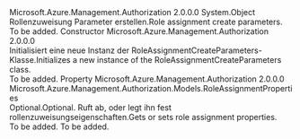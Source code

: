 <Type Name="RoleAssignmentCreateParameters" FullName="Microsoft.Azure.Management.Authorization.Models.RoleAssignmentCreateParameters">
  <TypeSignature Language="C#" Value="public class RoleAssignmentCreateParameters" />
  <TypeSignature Language="ILAsm" Value=".class public auto ansi beforefieldinit RoleAssignmentCreateParameters extends System.Object" />
  <TypeSignature Language="DocId" Value="T:Microsoft.Azure.Management.Authorization.Models.RoleAssignmentCreateParameters" />
  <TypeSignature Language="VB.NET" Value="Public Class RoleAssignmentCreateParameters" />
  <TypeSignature Language="F#" Value="type RoleAssignmentCreateParameters = class" />
  <AssemblyInfo>
    <AssemblyName>Microsoft.Azure.Management.Authorization</AssemblyName>
    <AssemblyVersion>2.0.0.0</AssemblyVersion>
  </AssemblyInfo>
  <Base>
    <BaseTypeName>System.Object</BaseTypeName>
  </Base>
  <Interfaces />
  <Docs>
    <summary>
            <span data-ttu-id="2ebc6-101">Rollenzuweisung Parameter erstellen.</span><span class="sxs-lookup"><span data-stu-id="2ebc6-101">Role assignment create parameters.</span></span>
            </summary>
    <remarks>To be added.</remarks>
  </Docs>
  <Members>
    <Member MemberName=".ctor">
      <MemberSignature Language="C#" Value="public RoleAssignmentCreateParameters ();" />
      <MemberSignature Language="ILAsm" Value=".method public hidebysig specialname rtspecialname instance void .ctor() cil managed" />
      <MemberSignature Language="DocId" Value="M:Microsoft.Azure.Management.Authorization.Models.RoleAssignmentCreateParameters.#ctor" />
      <MemberSignature Language="VB.NET" Value="Public Sub New ()" />
      <MemberType>Constructor</MemberType>
      <AssemblyInfo>
        <AssemblyName>Microsoft.Azure.Management.Authorization</AssemblyName>
        <AssemblyVersion>2.0.0.0</AssemblyVersion>
      </AssemblyInfo>
      <Parameters />
      <Docs>
        <summary>
            <span data-ttu-id="2ebc6-102">Initialisiert eine neue Instanz der RoleAssignmentCreateParameters-Klasse.</span><span class="sxs-lookup"><span data-stu-id="2ebc6-102">Initializes a new instance of the RoleAssignmentCreateParameters class.</span></span>
            </summary>
        <remarks>To be added.</remarks>
      </Docs>
    </Member>
    <Member MemberName="Properties">
      <MemberSignature Language="C#" Value="public Microsoft.Azure.Management.Authorization.Models.RoleAssignmentProperties Properties { get; set; }" />
      <MemberSignature Language="ILAsm" Value=".property instance class Microsoft.Azure.Management.Authorization.Models.RoleAssignmentProperties Properties" />
      <MemberSignature Language="DocId" Value="P:Microsoft.Azure.Management.Authorization.Models.RoleAssignmentCreateParameters.Properties" />
      <MemberSignature Language="VB.NET" Value="Public Property Properties As RoleAssignmentProperties" />
      <MemberSignature Language="F#" Value="member this.Properties : Microsoft.Azure.Management.Authorization.Models.RoleAssignmentProperties with get, set" Usage="Microsoft.Azure.Management.Authorization.Models.RoleAssignmentCreateParameters.Properties" />
      <MemberType>Property</MemberType>
      <AssemblyInfo>
        <AssemblyName>Microsoft.Azure.Management.Authorization</AssemblyName>
        <AssemblyVersion>2.0.0.0</AssemblyVersion>
      </AssemblyInfo>
      <ReturnValue>
        <ReturnType>Microsoft.Azure.Management.Authorization.Models.RoleAssignmentProperties</ReturnType>
      </ReturnValue>
      <Docs>
        <summary>
            <span data-ttu-id="2ebc6-103">Optional.</span><span class="sxs-lookup"><span data-stu-id="2ebc6-103">Optional.</span></span> <span data-ttu-id="2ebc6-104">Ruft ab, oder legt ihn fest rollenzuweisungseigenschaften.</span><span class="sxs-lookup"><span data-stu-id="2ebc6-104">Gets or sets role assignment properties.</span></span>
            </summary>
        <value>To be added.</value>
        <remarks>To be added.</remarks>
      </Docs>
    </Member>
  </Members>
</Type>